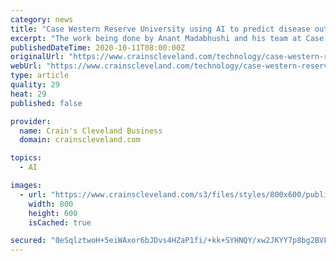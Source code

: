 ```yaml
---
category: news
title: "Case Western Reserve University using AI to predict disease outcomes, improve treatment"
excerpt: "The work being done by Anant Madabhushi and his team at Case Western Reserve University could make the treatment process less of a mystery. Madabhushi is director of the Center for Computational Imaging and Personalized Diagnostics and the Donnell Institute Professor of Biomedical Engineering at the university."
publishedDateTime: 2020-10-11T08:00:00Z
originalUrl: "https://www.crainscleveland.com/technology/case-western-reserve-university-using-ai-predict-disease-outcomes-improve-treatment"
webUrl: "https://www.crainscleveland.com/technology/case-western-reserve-university-using-ai-predict-disease-outcomes-improve-treatment"
type: article
quality: 29
heat: 29
published: false

provider:
  name: Crain's Cleveland Business
  domain: crainscleveland.com

topics:
  - AI

images:
  - url: "https://www.crainscleveland.com/s3/files/styles/800x600/public/CWRU%20AI%203_i.jpg"
    width: 800
    height: 600
    isCached: true

secured: "0eSqlztwoH+5eiWAxor6bJDvs4HZaP1fi/+kk+SYHNQY/xw2JKYY7p8bg2BVFhPVzDQaI0ld78PiC+oerU3HkP6UF+BhQzzxQp7F0DFwQeZmO/CQzRklepzAb+IOZNbxzEA4TDvVDgNxkAeqPtR1yvKL339P7/phCbyFKRU7ONfq9GAhcd6V1CKF8+7dudWt3o2KCP/FmYgWXUlspGGsvbdUA2/dY525Fyd2bl8/v4mdB+PGkTIyopob6vzKZF3c3EFapLP7XZbbUH3e1AkRJnXn3jfHKm+dsgGyW5Zw+Adsw7uNQTMHKBXH+Wjoel3/z/h98qfxDWEuGKbeKpfF37kV9nbN6XH0tdhM2hH8FNo=;M0f98dJPpIPtjB1aVw48gA=="
---
```


